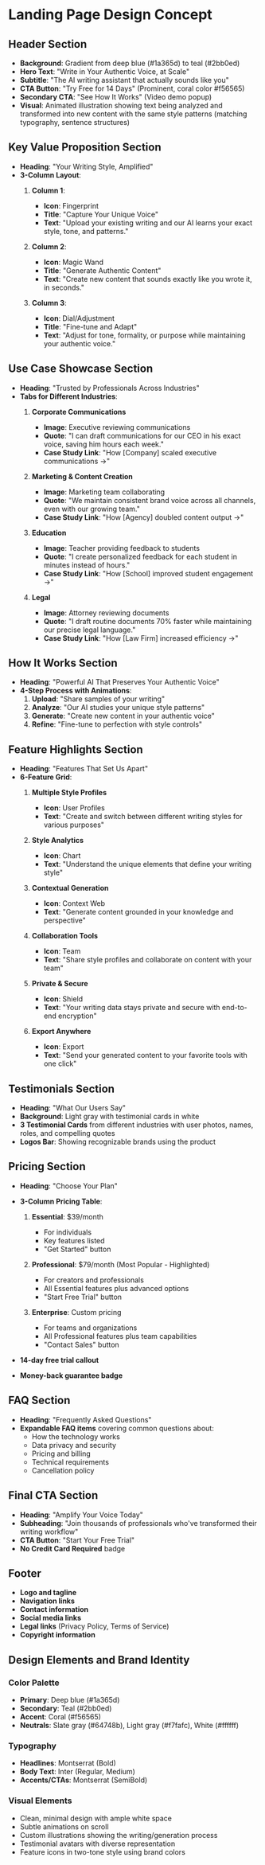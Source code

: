 # Landing Page Design Concept

## Header Section
- **Background**: Gradient from deep blue (#1a365d) to teal (#2bb0ed)
- **Hero Text**: "Write in Your Authentic Voice, at Scale"
- **Subtitle**: "The AI writing assistant that actually sounds like you"
- **CTA Button**: "Try Free for 14 Days" (Prominent, coral color #f56565)
- **Secondary CTA**: "See How It Works" (Video demo popup)
- **Visual**: Animated illustration showing text being analyzed and transformed into new content with the same style patterns (matching typography, sentence structures)

## Key Value Proposition Section
- **Heading**: "Your Writing Style, Amplified"
- **3-Column Layout**:
  1. **Column 1**: 
     - **Icon**: Fingerprint
     - **Title**: "Capture Your Unique Voice"
     - **Text**: "Upload your existing writing and our AI learns your exact style, tone, and patterns."
  
  2. **Column 2**:
     - **Icon**: Magic Wand
     - **Title**: "Generate Authentic Content"
     - **Text**: "Create new content that sounds exactly like you wrote it, in seconds."
  
  3. **Column 3**:
     - **Icon**: Dial/Adjustment
     - **Title**: "Fine-tune and Adapt"
     - **Text**: "Adjust for tone, formality, or purpose while maintaining your authentic voice."

## Use Case Showcase Section
- **Heading**: "Trusted by Professionals Across Industries"
- **Tabs for Different Industries**:
  1. **Corporate Communications**
     - **Image**: Executive reviewing communications
     - **Quote**: "I can draft communications for our CEO in his exact voice, saving him hours each week."
     - **Case Study Link**: "How [Company] scaled executive communications →"
  
  2. **Marketing & Content Creation**
     - **Image**: Marketing team collaborating
     - **Quote**: "We maintain consistent brand voice across all channels, even with our growing team."
     - **Case Study Link**: "How [Agency] doubled content output →"
  
  3. **Education**
     - **Image**: Teacher providing feedback to students
     - **Quote**: "I create personalized feedback for each student in minutes instead of hours."
     - **Case Study Link**: "How [School] improved student engagement →"
  
  4. **Legal**
     - **Image**: Attorney reviewing documents
     - **Quote**: "I draft routine documents 70% faster while maintaining our precise legal language."
     - **Case Study Link**: "How [Law Firm] increased efficiency →"

## How It Works Section
- **Heading**: "Powerful AI That Preserves Your Authentic Voice"
- **4-Step Process with Animations**:
  1. **Upload**: "Share samples of your writing"
  2. **Analyze**: "Our AI studies your unique style patterns"
  3. **Generate**: "Create new content in your authentic voice"
  4. **Refine**: "Fine-tune to perfection with style controls"

## Feature Highlights Section
- **Heading**: "Features That Set Us Apart"
- **6-Feature Grid**:
  1. **Multiple Style Profiles**
     - **Icon**: User Profiles
     - **Text**: "Create and switch between different writing styles for various purposes"
  
  2. **Style Analytics**
     - **Icon**: Chart
     - **Text**: "Understand the unique elements that define your writing style"
  
  3. **Contextual Generation**
     - **Icon**: Context Web
     - **Text**: "Generate content grounded in your knowledge and perspective"
  
  4. **Collaboration Tools**
     - **Icon**: Team
     - **Text**: "Share style profiles and collaborate on content with your team"
  
  5. **Private & Secure**
     - **Icon**: Shield
     - **Text**: "Your writing data stays private and secure with end-to-end encryption"
  
  6. **Export Anywhere**
     - **Icon**: Export
     - **Text**: "Send your generated content to your favorite tools with one click"

## Testimonials Section
- **Heading**: "What Our Users Say"
- **Background**: Light gray with testimonial cards in white
- **3 Testimonial Cards** from different industries with user photos, names, roles, and compelling quotes
- **Logos Bar**: Showing recognizable brands using the product

## Pricing Section
- **Heading**: "Choose Your Plan"
- **3-Column Pricing Table**:
  1. **Essential**: $39/month
     - For individuals
     - Key features listed
     - "Get Started" button
  
  2. **Professional**: $79/month (Most Popular - Highlighted)
     - For creators and professionals
     - All Essential features plus advanced options
     - "Start Free Trial" button
  
  3. **Enterprise**: Custom pricing
     - For teams and organizations
     - All Professional features plus team capabilities
     - "Contact Sales" button

- **14-day free trial callout**
- **Money-back guarantee badge**

## FAQ Section
- **Heading**: "Frequently Asked Questions"
- **Expandable FAQ items** covering common questions about:
  - How the technology works
  - Data privacy and security
  - Pricing and billing
  - Technical requirements
  - Cancellation policy

## Final CTA Section
- **Heading**: "Amplify Your Voice Today"
- **Subheading**: "Join thousands of professionals who've transformed their writing workflow"
- **CTA Button**: "Start Your Free Trial"
- **No Credit Card Required** badge

## Footer
- **Logo and tagline**
- **Navigation links**
- **Contact information**
- **Social media links**
- **Legal links** (Privacy Policy, Terms of Service)
- **Copyright information**

## Design Elements and Brand Identity

### Color Palette
- **Primary**: Deep blue (#1a365d)
- **Secondary**: Teal (#2bb0ed)
- **Accent**: Coral (#f56565)
- **Neutrals**: Slate gray (#64748b), Light gray (#f7fafc), White (#ffffff)

### Typography
- **Headlines**: Montserrat (Bold)
- **Body Text**: Inter (Regular, Medium)
- **Accents/CTAs**: Montserrat (SemiBold)

### Visual Elements
- Clean, minimal design with ample white space
- Subtle animations on scroll
- Custom illustrations showing the writing/generation process
- Testimonial avatars with diverse representation
- Feature icons in two-tone style using brand colors
